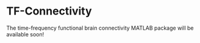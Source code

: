 # TF-Connectivity
The time-frequency functional brain connectivity MATLAB package will be available soon!
